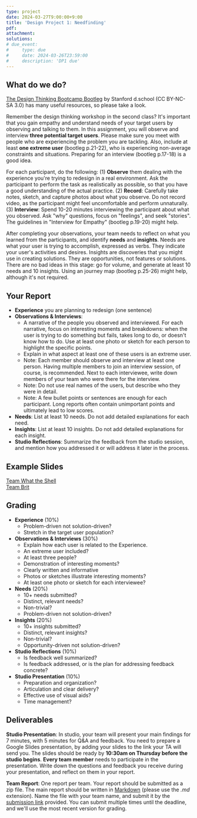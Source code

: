 ```yaml
---
type: project
date: 2024-03-27T9:00:00+9:00
title: 'Design Project 1: Needfinding'
pdf:
attachment:
solutions:
# due_event: 
#     type: due
#     date: 2024-03-26T23:59:00
#     description: 'DP1 due'
---
```

## What do we do?
[The Design Thinking Bootcamp Bootleg](https://dschool.stanford.edu/resources/design-thinking-bootleg) by Stanford d.school (CC BY-NC-SA 3.0) has many useful resources, so please take a look.

Remember the design thinking workshop in the second class? It's important that you gain empathy and understand needs of your target users by observing and talking to them. In this assignment, you will observe and interview **three potential target users**. Please make sure you meet with people who are experiencing the problem you are tackling. Also, include at least **one extreme user** (bootleg p.21-22), who is experiencing non-average constraints and situations. Preparing for an interview (bootleg p.17-18) is a good idea.

For each participant, do the following: (1) **Observe** them dealing with the experience you're trying to redesign in a real environment. Ask the participant to perform the task as realistically as possible, so that you have a good understanding of the actual practice. (2) **Record**: Carefully take notes, sketch, and capture photos about what you observe. Do not record video, as the participant might feel uncomfortable and perform unnaturally. (3) **Interview**: Spend 10-20 minutes interviewing the participant about what you observed. Ask "why" questions, focus on "feelings", and seek "stories". The guidelines in "Interview for Empathy" (bootleg p.19-20) might help.

After completing your observations, your team needs to reflect on what you learned from the participants, and identify **needs** and **insights**. Needs are what your user is trying to accomplish, expressed as verbs. They indicate your user's activities and desires. Insights are discoveries that you might use in creating solutions. They are opportunities, not features or solutions. There are no bad ideas in this stage: go for volume, and generate at least 10 needs and 10 insights. Using an journey map (bootleg p.25-26) might help, although it's not required.


## Your Report
* **Experience** you are planning to redesign (one sentence)
* **Observations & Interviews**:
  * A narrative of the people you observed and interviewed. For each narrative, focus on interesting moments and breakdowns: when the user is trying to do something but fails, takes long to do, or doesn't know how to do. Use at least one photo or sketch for each person to highlight the specific points.
  * Explain in what aspect at least one of these users is an extreme user.
  * Note: Each member should observe and interview at least one person. Having multiple members to join an interview session, of course, is recommended. Next to each interviewee, write down members of your team who were there for the interview.
  * Note: Do not use real names of the users, but describe who they were in detail.
  * Note: A few bullet points or sentences are enough for each participant. Long reports often contain unimportant points and ultimately lead to low scores.
* **Needs**: List at least 10 needs. Do not add detailed explanations for each need.
* **Insights**: List at least 10 insights. Do not add detailed explanations for each insight.
* **Studio Reflections**: Summarize the feedback from the studio session, and mention how you addressed it or will address it later in the process.


## Example Slides
[Team What the Shell](https://docs.google.com/presentation/d/1_IYUl7fx_kPIWOUftRAN2y0bcw9XYefsBR34KD8OoS0/edit#slide=id.p)\
[Team Brit](https://docs.google.com/presentation/d/13rwpWQDvx4qPHPhd6ox3LqtFo2HhwVyf1hqCmJVveQQ/edit#slide=id.p)


## Grading
* **Experience** (10%)
  * Problem-driven not solution-driven?
  * Stretch in the target user population?
* **Observations & Interviews** (30%)
  * Explain how each user is related to the Experience.
  * An extreme user included?
  * At least three people?
  * Demonstration of interesting moments?
  * Clearly written and informative
  * Photos or sketches illustrate interesting moments?
  * At least one photo or sketch for each interviewee?
* **Needs** (20%)
  * 10+ needs submitted?
  * Distinct, relevant needs?
  * Non-trivial?
  * Problem-driven not solution-driven?
* **Insights** (20%)
  * 10+ insights submitted?
  * Distinct, relevant insights?
  * Non-trivial?
  * Opportunity-driven not solution-driven?
* **Studio Reflections** (10%)
  * Is feedback well summarized?
  * Is feedback addressed, or is the plan for addressing feedback concrete?
* **Studio Presentation** (10%)
  * Preparation and organization?
  * Articulation and clear delivery?
  * Effective use of visual aids?
  * Time management?


## Deliverables
**Studio Presentation**: In studio, your team will present your main findings for 7 minutes, with 5 minutes for Q&A and feedback. You need to prepare a Google Slides presentation, by adding your slides to the link your TA will send you. The slides should be ready by **10:30am on Thursday before the studio begins**. **Every team member** needs to participate in the presentation. Write down the questions and feedback you receive during your presentation, and reflect on them in your report.

**Team Report**: One report per team. Your report should be submitted as a zip file. The main report should be written in [Markdown](https://daringfireball.net/projects/markdown/) (please use the *.md* extension). Name the file with your team name, and submit it by the [submission link](https://www.dropbox.com/request/8FLbqAVAY6GE101dODUx) provided. You can submit multiple times until the deadline, and we'll use the most recent version for grading.